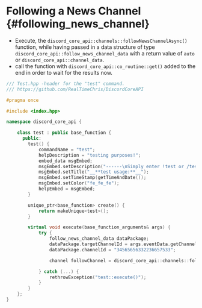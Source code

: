 Following a News Channel {#following_news_channel}
=============
- Execute, the `discord_core_api::channels::followNewsChannelAsync()` function, while having passed in a data structure of type `discord_core_api::follow_news_channel_data` with a return value of `auto` or `discord_core_api::channel_data`.
- call the function with `discord_core_api::co_routine::get()` added to the end in order to wait for the results now.

```cpp
/// Test.hpp -header for the "test" command.
/// https://github.com/RealTimeChris/DiscordCoreAPI

#pragma once

#include <index.hpp>

namespace discord_core_api {

	class test : public base_function {
	  public:
		test() {
			commandName = "test";
			helpDescription = "testing purposes!";
			embed_data msgEmbed;
			msgEmbed.setDescription("------\nSimply enter !test or /test!\n------");
			msgEmbed.setTitle("__**test usage:**__");
			msgEmbed.setTimeStamp(getTimeAndDate());
			msgEmbed.setColor("fe_fe_fe");
			helpEmbed = msgEmbed;
		}

		unique_ptr<base_function> create() {
			return makeUnique<test>();
		}

		virtual void execute(base_function_arguments& args) {
			try {
				follow_news_channel_data dataPackage;
				dataPackage.targetChannelId = args.eventData.getChannelId();
				dataPackage.channelId = "34565656332236657533";

				channel followChannel = discord_core_api::channels::followNewsChannelAsync(dataPackage).get();

			} catch (...) {
				rethrowException("test::execute()");
			}
		}
	};
}
```
